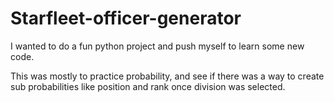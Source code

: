 # Starfleet-officer-generator

I wanted to do a fun python project and push myself to learn some new code. 

This was mostly to practice probability, and see if there was a way to create sub probabilities like position and rank once division was selected.
